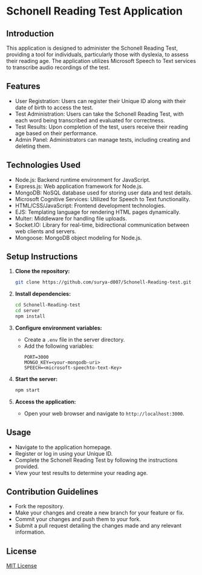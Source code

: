 # Schonell Reading Test Application

## Introduction
This application is designed to administer the Schonell Reading Test, providing a tool for individuals, particularly those with dyslexia, to assess their reading age. The application utilizes Microsoft Speech to Text services to transcribe audio recordings of the test.

## Features
- User Registration: Users can register their Unique ID along with their date of birth to access the test.
- Test Administration: Users can take the Schonell Reading Test, with each word being transcribed and evaluated for correctness.
- Test Results: Upon completion of the test, users receive their reading age based on their performance.
- Admin Panel: Administrators can manage tests, including creating and deleting them.

## Technologies Used
- Node.js: Backend runtime environment for JavaScript.
- Express.js: Web application framework for Node.js.
- MongoDB: NoSQL database used for storing user data and test details.
- Microsoft Cognitive Services: Utilized for Speech to Text functionality.
- HTML/CSS/JavaScript: Frontend development technologies.
- EJS: Templating language for rendering HTML pages dynamically.
- Multer: Middleware for handling file uploads.
- Socket.IO: Library for real-time, bidirectional communication between web clients and servers.
- Mongoose: MongoDB object modeling for Node.js.

## Setup Instructions
1. **Clone the repository:**
    ```bash
    git clone https://github.com/surya-d007/Schonell-Reading-test.git
    ```

2. **Install dependencies:**
    ```bash
    cd Schonell-Reading-test
    cd server
    npm install
    ```

3. **Configure environment variables:**
    - Create a `.env` file in the server directory.
    - Add the following variables:
        ```plaintext
        PORT=3000
        MONGO_KEY=<your-mongodb-uri>
        SPEECH=<microsoft-speechto-text-Key>
        ```

4. **Start the server:**
    ```bash
    npm start
    ```

5. **Access the application:**
    - Open your web browser and navigate to `http://localhost:3000`.
## Usage
- Navigate to the application homepage.
- Register or log in using your Unique ID.
- Complete the Schonell Reading Test by following the instructions provided.
- View your test results to determine your reading age.

## Contribution Guidelines
- Fork the repository.
- Make your changes and create a new branch for your feature or fix.
- Commit your changes and push them to your fork.
- Submit a pull request detailing the changes made and any relevant information.

## License
[MIT License](LICENSE)
